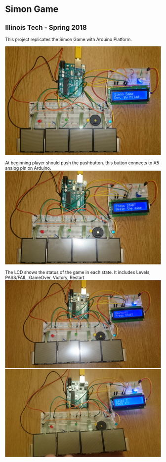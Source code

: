 # Simon Game
## Illinois Tech - Spring 2018

This project replicates the Simon Game with Arduino Platform.

![First](images/1.jpg "Simon Game")

At beginning player should push the pushbutton. this button connects to A5 analog pin on Arduino.
![START](images/2.JPG "Push Button")

The LCD shows the status of the game in each state. It includes Levels, PASS/FAIL, GameOver, Victory, Restart
![LEVEL](images/3.JPG "PASS")
![RESTART](images/4.JPG "RESTART")
